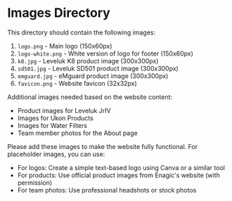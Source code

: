 # Images Directory

This directory should contain the following images:

1. `logo.png` - Main logo (150x60px)
2. `logo-white.png` - White version of logo for footer (150x60px)
3. `k8.jpg` - Leveluk K8 product image (300x300px)
4. `sd501.jpg` - Leveluk SD501 product image (300x300px)
5. `emguard.jpg` - eMguard product image (300x300px)
6. `favicon.png` - Website favicon (32x32px)

Additional images needed based on the website content:
- Product images for Leveluk JrIV
- Images for Ukon Products
- Images for Water Filters
- Team member photos for the About page

Please add these images to make the website fully functional. For placeholder images, you can use:
- For logos: Create a simple text-based logo using Canva or a similar tool
- For products: Use official product images from Enagic's website (with permission)
- For team photos: Use professional headshots or stock photos 